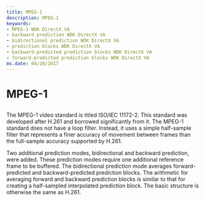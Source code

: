 ```yaml
---
title: MPEG-1
description: MPEG-1
keywords:
- MPEG-1 WDK DirectX VA
- backward prediction WDK DirectX VA
- bidirectional prediction WDK DirectX VA
- prediction blocks WDK DirectX VA
- backward-predicted prediction blocks WDK DirectX VA
- forward-predicted prediction blocks WDK DirectX VA
ms.date: 04/20/2017
---
```


# MPEG-1


## <span id="ddk_mpeg_1_gg"></span><span id="DDK_MPEG_1_GG"></span>


The MPEG-1 video standard is titled ISO/IEC 11172-2. This standard was developed after H.261 and borrowed significantly from it. The MPEG-1 standard does not have a loop filter. Instead, it uses a simple half-sample filter that represents a finer accuracy of movement between frames than the full-sample accuracy supported by H.261.

Two additional prediction modes, bidirectional and backward prediction, were added. These prediction modes require one additional reference frame to be buffered. The bidirectional prediction mode averages forward-predicted and backward-predicted prediction blocks. The arithmetic for averaging forward and backward prediction blocks is similar to that for creating a half-sampled interpolated prediction block. The basic structure is otherwise the same as H.261.

 

 





